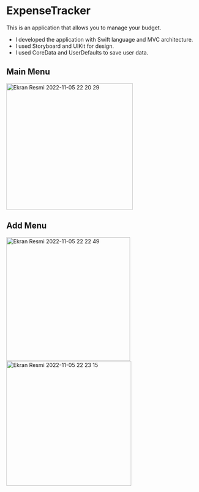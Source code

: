 # ExpenseTracker

 This is an application that allows you to manage your budget.
 
 * I developed the application with Swift language and MVC architecture.
 * I used Storyboard and UIKit for design.
 * I used CoreData and UserDefaults to save user data.
 
 
 ## Main Menu 
<img width="330" alt="Ekran Resmi 2022-11-05 22 20 29" src="https://user-images.githubusercontent.com/109242794/200137291-a2967fba-00d5-47cd-94e7-661a85b029e9.png">

## Add Menu 
<img width="323" alt="Ekran Resmi 2022-11-05 22 22 49" src="https://user-images.githubusercontent.com/109242794/200137373-369a54f0-1a39-49f4-bd27-56832df993e4.png">

<img width="326" alt="Ekran Resmi 2022-11-05 22 23 15" src="https://user-images.githubusercontent.com/109242794/200137384-3b43f323-8845-4730-a9cb-6afb80f277d4.png">
